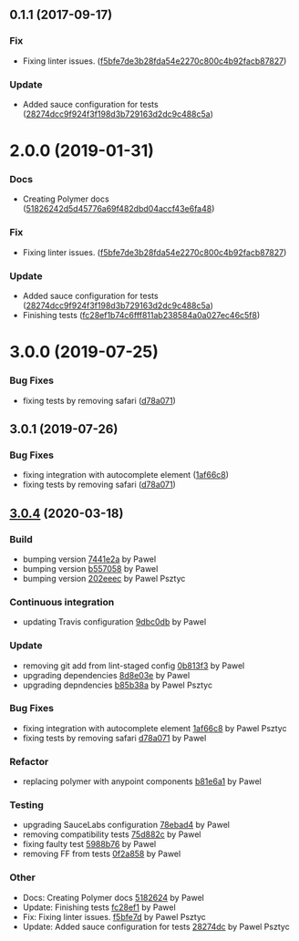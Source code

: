 <a name="0.1.1"></a>
## 0.1.1 (2017-09-17)


### Fix

* Fixing linter issues. ([f5bfe7de3b28fda54e2270c800c4b92facb87827](https://github.com/advanced-rest-client/websocket-request/commit/f5bfe7de3b28fda54e2270c800c4b92facb87827))

### Update

* Added sauce configuration for tests ([28274dcc9f924f3f198d3b729163d2dc9c488c5a](https://github.com/advanced-rest-client/websocket-request/commit/28274dcc9f924f3f198d3b729163d2dc9c488c5a))



# 2.0.0 (2019-01-31)


### Docs

* Creating Polymer docs ([51826242d5d45776a69f482dbd04accf43e6fa48](https://github.com/advanced-rest-client/websocket-request/commit/51826242d5d45776a69f482dbd04accf43e6fa48))

### Fix

* Fixing linter issues. ([f5bfe7de3b28fda54e2270c800c4b92facb87827](https://github.com/advanced-rest-client/websocket-request/commit/f5bfe7de3b28fda54e2270c800c4b92facb87827))

### Update

* Added sauce configuration for tests ([28274dcc9f924f3f198d3b729163d2dc9c488c5a](https://github.com/advanced-rest-client/websocket-request/commit/28274dcc9f924f3f198d3b729163d2dc9c488c5a))
* Finishing tests ([fc28ef1b74c6fff811ab238584a0a027ec46c5f8](https://github.com/advanced-rest-client/websocket-request/commit/fc28ef1b74c6fff811ab238584a0a027ec46c5f8))



# 3.0.0 (2019-07-25)


### Bug Fixes

* fixing tests by removing safari ([d78a071](https://github.com/advanced-rest-client/websocket-request/commit/d78a071))



## 3.0.1 (2019-07-26)


### Bug Fixes

* fixing integration with autocomplete element ([1af66c8](https://github.com/advanced-rest-client/websocket-request/commit/1af66c8))
* fixing tests by removing safari ([d78a071](https://github.com/advanced-rest-client/websocket-request/commit/d78a071))



<a name="3.0.4"></a>
## [3.0.4](https://github.com/advanced-rest-client/websocket-request/compare/3.0.0...3.0.4) (2020-03-18)

### Build

* bumping version [7441e2a](https://github.com/advanced-rest-client/websocket-request/commit/7441e2a6f2a4aec67f3aacdce2548d2632460c27) by Pawel
* bumping version [b557058](https://github.com/advanced-rest-client/websocket-request/commit/b55705801d34897b169fef2ce2119c1a949e1c39) by Pawel
* bumping version [202eeec](https://github.com/advanced-rest-client/websocket-request/commit/202eeec176e6466dfe77c14d8da07f38e9bfdc50) by Pawel Psztyc


### Continuous integration

* updating Travis configuration [9dbc0db](https://github.com/advanced-rest-client/websocket-request/commit/9dbc0db6f1a12c3f28ee8f0bed9603889933a0a9) by Pawel


### Update

* removing git add from lint-staged config [0b813f3](https://github.com/advanced-rest-client/websocket-request/commit/0b813f3740f3f9d719a7140090cfb944728a790a) by Pawel
* upgrading dependencies [8d8e03e](https://github.com/advanced-rest-client/websocket-request/commit/8d8e03e6b081a91b956f2d9087ddda27a139d42d) by Pawel
* upgrading depndencies [b85b38a](https://github.com/advanced-rest-client/websocket-request/commit/b85b38a65212d77031b7e40269ccad91093a831f) by Pawel Psztyc


### Bug Fixes

* fixing integration with autocomplete element [1af66c8](https://github.com/advanced-rest-client/websocket-request/commit/1af66c80b51acc83cdd78f184580ae1bf6c71ce1) by Pawel Psztyc
* fixing tests by removing safari [d78a071](https://github.com/advanced-rest-client/websocket-request/commit/d78a07184121a8d0fcf7cfa1f63f1426363dfdb7) by Pawel


### Refactor

* replacing polymer with anypoint components [b81e6a1](https://github.com/advanced-rest-client/websocket-request/commit/b81e6a183fa52785c2c0ab296244acb022e4d2b8) by Pawel


### Testing

* upgrading SauceLabs configuration [78ebad4](https://github.com/advanced-rest-client/websocket-request/commit/78ebad44a70743c3de9e228a006a831a1f0b47f2) by Pawel
* removing compatibility tests [75d882c](https://github.com/advanced-rest-client/websocket-request/commit/75d882c5e58988c04c0ba23615b0625012d4f89c) by Pawel
* fixing faulty test [5988b76](https://github.com/advanced-rest-client/websocket-request/commit/5988b76329bc4fcf420f63b59794cbceba937dc0) by Pawel
* removing FF from tests [0f2a858](https://github.com/advanced-rest-client/websocket-request/commit/0f2a858461e26d89239b28d396515b36088338d7) by Pawel


### Other

* Docs: Creating Polymer docs
 [5182624](https://github.com/advanced-rest-client/websocket-request/commit/51826242d5d45776a69f482dbd04accf43e6fa48) by Pawel
* Update: Finishing tests
 [fc28ef1](https://github.com/advanced-rest-client/websocket-request/commit/fc28ef1b74c6fff811ab238584a0a027ec46c5f8) by Pawel
* Fix: Fixing linter issues.
 [f5bfe7d](https://github.com/advanced-rest-client/websocket-request/commit/f5bfe7de3b28fda54e2270c800c4b92facb87827) by Pawel Psztyc
* Update: Added sauce configuration for tests
 [28274dc](https://github.com/advanced-rest-client/websocket-request/commit/28274dcc9f924f3f198d3b729163d2dc9c488c5a) by Pawel Psztyc


